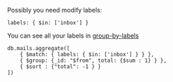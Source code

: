 Possibly you need modify labels:

```
labels: { $in: ['inbox'] }
```

You can see all your labels in [group-by-labels](https://github.com/Rpsl/mongodb-gmail/blob/master/examples/group-by-labels.md)

```
db.mails.aggregate([
    { $match: { labels: { $in: ['inbox'] } } },
    { $group: {_id: "$from", total: {$sum : 1} } },
    { $sort : {"total": -1 } }
])
```
